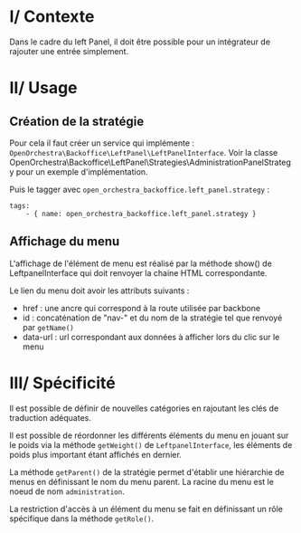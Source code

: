 # I/ Contexte

Dans le cadre du left Panel, il doit être possible pour un intégrateur de rajouter une entrée simplement.

# II/ Usage

## Création de la stratégie

Pour cela il faut créer un service qui implémente : `OpenOrchestra\Backoffice\LeftPanel\LeftPanelInterface`.
Voir la classe OpenOrchestra\Backoffice\LeftPanel\Strategies\AdministrationPanelStrategy pour un exemple d'implémentation.

Puis le tagger avec `open_orchestra_backoffice.left_panel.strategy` : 
    
    tags:
        - { name: open_orchestra_backoffice.left_panel.strategy }

## Affichage du menu

L'affichage de l'élément de menu est réalisé par la méthode show() de LeftpanelInterface qui doit renvoyer la chaine HTML correspondante.

Le lien du menu doit avoir les attributs suivants :

* href : une ancre qui correspond à la route utilisée par backbone
* id : concaténation de "nav-" et du nom de la stratégie tel que renvoyé par `getName()`
* data-url : url correspondant aux données à afficher lors du clic sur le menu 

# III/ Spécificité

Il est possible de définir de nouvelles catégories en rajoutant les clés de traduction adéquates.

Il est possible de réordonner les différents éléments du menu en jouant sur le poids via la méthode `getWeight()` de `LeftpanelInterface`,
les éléments de poids plus important étant affichés en dernier.

La méthode `getParent()` de la stratégie permet d'établir une hiérarchie de menus en définissant le nom du menu parent.
La racine du menu est le noeud de nom `administration`.

La restriction d'accès à un élément du menu se fait en définissant un rôle spécifique dans la méthode `getRole()`.
